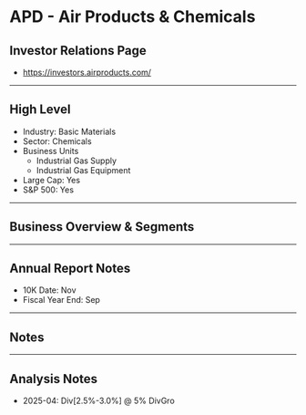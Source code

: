 # APD - Air Products & Chemicals

## Investor Relations Page
- https://investors.airproducts.com/

---

## High Level 

- Industry: Basic Materials
- Sector: Chemicals
- Business Units
  - Industrial Gas Supply
  - Industrial Gas Equipment
- Large Cap: Yes
- S&P 500: Yes

---

## Business Overview & Segments 

---

## Annual Report Notes
- 10K Date: Nov
- Fiscal Year End: Sep


---

## Notes

---

## Analysis Notes
- 2025-04: Div[2.5%-3.0%] @ 5% DivGro

